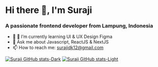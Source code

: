 # Hi there 👋, I'm Suraji
### A passionate frontend developer from Lampung, Indonesia

- 👯 🌱 I’m currently learning UI & UX Design Figma
- 💬 Ask me about Javascript, ReactJS & NextJS
- 📫 How to reach me: [surajidk12@gmail.com](mailto:surajidk12@gmail.com)

[![Suraji GitHub stats-Dark](https://github-readme-stats.vercel.app/api?username=ajidk16&show_icons=true&theme=dark#gh-dark-mode-only)](https://github.com/ajidk16/github-readme-stats#gh-dark-mode-only)
[![Suraji GitHub stats-Light](https://github-readme-stats.vercel.app/api?username=ajidk16&show_icons=true&theme=default#gh-light-mode-only)](https://github.com/ajidk16/github-readme-stats#gh-light-mode-only)
<!--
**ajidk16/ajidk16** is a ✨ _special_ ✨ repository because its `README.md` (this file) appears on your GitHub profile.

Here are some ideas to get you started:

- 🔭 I’m currently working on ...
- 🌱 I’m currently learning ...
- 👯 I’m looking to collaborate on ...
- 🤔 I’m looking for help with ...
- 💬 Ask me about ...
- 📫 How to reach me: ...
- 😄 Pronouns: ...
- ⚡ Fun fact: ...
-->

